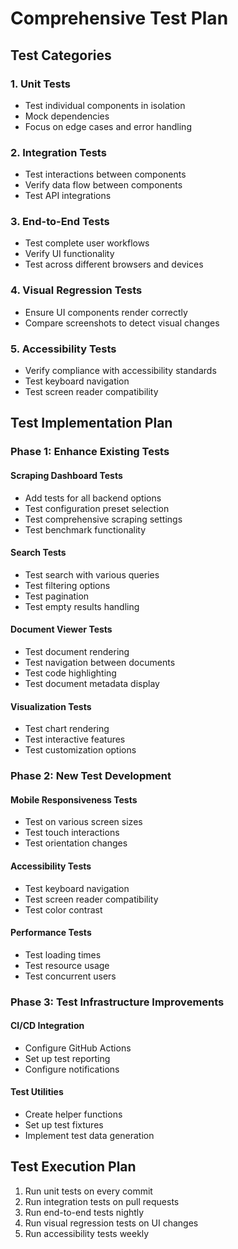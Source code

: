 # Comprehensive Test Plan

## Test Categories

### 1. Unit Tests
- Test individual components in isolation
- Mock dependencies
- Focus on edge cases and error handling

### 2. Integration Tests
- Test interactions between components
- Verify data flow between components
- Test API integrations

### 3. End-to-End Tests
- Test complete user workflows
- Verify UI functionality
- Test across different browsers and devices

### 4. Visual Regression Tests
- Ensure UI components render correctly
- Compare screenshots to detect visual changes

### 5. Accessibility Tests
- Verify compliance with accessibility standards
- Test keyboard navigation
- Test screen reader compatibility

## Test Implementation Plan

### Phase 1: Enhance Existing Tests

#### Scraping Dashboard Tests
- Add tests for all backend options
- Test configuration preset selection
- Test comprehensive scraping settings
- Test benchmark functionality

#### Search Tests
- Test search with various queries
- Test filtering options
- Test pagination
- Test empty results handling

#### Document Viewer Tests
- Test document rendering
- Test navigation between documents
- Test code highlighting
- Test document metadata display

#### Visualization Tests
- Test chart rendering
- Test interactive features
- Test customization options

### Phase 2: New Test Development

#### Mobile Responsiveness Tests
- Test on various screen sizes
- Test touch interactions
- Test orientation changes

#### Accessibility Tests
- Test keyboard navigation
- Test screen reader compatibility
- Test color contrast

#### Performance Tests
- Test loading times
- Test resource usage
- Test concurrent users

### Phase 3: Test Infrastructure Improvements

#### CI/CD Integration
- Configure GitHub Actions
- Set up test reporting
- Configure notifications

#### Test Utilities
- Create helper functions
- Set up test fixtures
- Implement test data generation

## Test Execution Plan

1. Run unit tests on every commit
2. Run integration tests on pull requests
3. Run end-to-end tests nightly
4. Run visual regression tests on UI changes
5. Run accessibility tests weekly